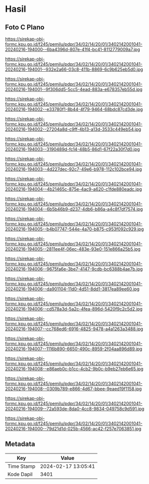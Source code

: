 # Hasil

## Foto C Plano

https://sirekap-obj-formc.kpu.go.id/f245/pemilu/pdpr/34/02/14/20/01/3402142001041-20240216-194000--6ba4396d-807e-41f4-bc41-8112779009a7.jpg

https://sirekap-obj-formc.kpu.go.id/f245/pemilu/pdpr/34/02/14/20/01/3402142001041-20240216-194001--932e2a66-03c8-411b-8869-6c9b625eb5d0.jpg

https://sirekap-obj-formc.kpu.go.id/f245/pemilu/pdpr/34/02/14/20/01/3402142001041-20240216-194001--9f306dd5-5cc5-4ead-883a-e678357eb55d.jpg

https://sirekap-obj-formc.kpu.go.id/f245/pemilu/pdpr/34/02/14/20/01/3402142001041-20240216-194002--e33780f1-8b44-4f79-9464-68bdc87cd3de.jpg

https://sirekap-obj-formc.kpu.go.id/f245/pemilu/pdpr/34/02/14/20/01/3402142001041-20240216-194002--27204a8d-c9ff-4b13-a13d-3533c449eb54.jpg

https://sirekap-obj-formc.kpu.go.id/f245/pemilu/pdpr/34/02/14/20/01/3402142001041-20240216-194003--3190489d-fc14-48b5-86d1-67f22a30f7d0.jpg

https://sirekap-obj-formc.kpu.go.id/f245/pemilu/pdpr/34/02/14/20/01/3402142001041-20240216-194003--4d227dec-92c7-49e6-b978-112c102bce94.jpg

https://sirekap-obj-formc.kpu.go.id/f245/pemilu/pdpr/34/02/14/20/01/3402142001041-20240216-194004--4b21465c-875e-4ac9-a620-c1fde880eadc.jpg

https://sirekap-obj-formc.kpu.go.id/f245/pemilu/pdpr/34/02/14/20/01/3402142001041-20240216-194004--6b5b46b9-d237-4db6-b86a-a4c8f7df7574.jpg

https://sirekap-obj-formc.kpu.go.id/f245/pemilu/pdpr/34/02/14/20/01/3402142001041-20240216-194005--b4b07747-544e-4a70-b875-c953f092c929.jpg

https://sirekap-obj-formc.kpu.go.id/f245/pemilu/pdpr/34/02/14/20/01/3402142001041-20240216-194005--2811ee4f-06ec-483e-93e0-151e866a25b5.jpg

https://sirekap-obj-formc.kpu.go.id/f245/pemilu/pdpr/34/02/14/20/01/3402142001041-20240216-194006--9675fa6e-3be7-4147-9cdb-bc6388b4ae7b.jpg

https://sirekap-obj-formc.kpu.go.id/f245/pemilu/pdpr/34/02/14/20/01/3402142001041-20240216-194006--da901104-11d0-4d51-8dd1-3817ea89ee60.jpg

https://sirekap-obj-formc.kpu.go.id/f245/pemilu/pdpr/34/02/14/20/01/3402142001041-20240216-194006--cd578a3d-5a2c-4fea-896d-5420f9c2c5d2.jpg

https://sirekap-obj-formc.kpu.go.id/f245/pemilu/pdpr/34/02/14/20/01/3402142001041-20240216-194007--cc768ed6-6916-4825-9478-a4a1263a3488.jpg

https://sirekap-obj-formc.kpu.go.id/f245/pemilu/pdpr/34/02/14/20/01/3402142001041-20240216-194007--1116b890-6650-490c-8959-2f04aa896d89.jpg

https://sirekap-obj-formc.kpu.go.id/f245/pemilu/pdpr/34/02/14/20/01/3402142001041-20240216-194008--e86aeb0c-b1cc-4cb2-9b0c-b9eb27eb6e65.jpg

https://sirekap-obj-formc.kpu.go.id/f245/pemilu/pdpr/34/02/14/20/01/3402142001041-20240216-194008--0309b789-e866-4d67-bbee-9eaed19f1158.jpg

https://sirekap-obj-formc.kpu.go.id/f245/pemilu/pdpr/34/02/14/20/01/3402142001041-20240216-194009--72a593de-8da0-4cc8-9834-049758c9d591.jpg

https://sirekap-obj-formc.kpu.go.id/f245/pemilu/pdpr/34/02/14/20/01/3402142001041-20240216-194000--79d21d1d-025b-4566-ac42-f257e7063851.jpg


## Metadata

| Key        | Value               |
| ---------- | ------------------- |
| Time Stamp | 2024-02-17 13:05:41 |
| Kode Dapil | 3401                |



